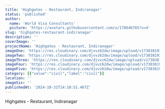 ```yaml
---
title: 'Highgates - Restaurant, Indiranagar'
status: 'published'
author:
  name: 'World Visa Consultants'
  picture: 'https://avatars.githubusercontent.com/u/178646765?v=4'
slug: 'highgates-restaurant-indiranagar'
description: ''
coverImage: ''
projectName: 'Highgates - Restaurant, Indiranagar'
imageOne: 'https://res.cloudinary.com/djvvz62dw/image/upload/v1730381932/greywall/projects/highgates/A_xb8jmr.heic'
imageTwo: 'https://res.cloudinary.com/djvvz62dw/image/upload/v1730381933/greywall/projects/highgates/B_oy6ypp.heic'
imageThree: 'https://res.cloudinary.com/djvvz62dw/image/upload/v1730381936/greywall/projects/highgates/C_dd5cxn.heic'
imageFour: 'https://res.cloudinary.com/djvvz62dw/image/upload/v1730381938/greywall/projects/highgates/D_fpkvb0.heic'
imageFive: 'https://res.cloudinary.com/djvvz62dw/image/upload/v1730381940/greywall/projects/highgates/E_cpcpvz.heic'
category: [{"value":"civil","label":"civil"}]
location: ''
imageSix: ''
publishedAt: '2024-10-31T14:10:51.467Z'
---
```


Highgates - Restaurant, Indiranagar